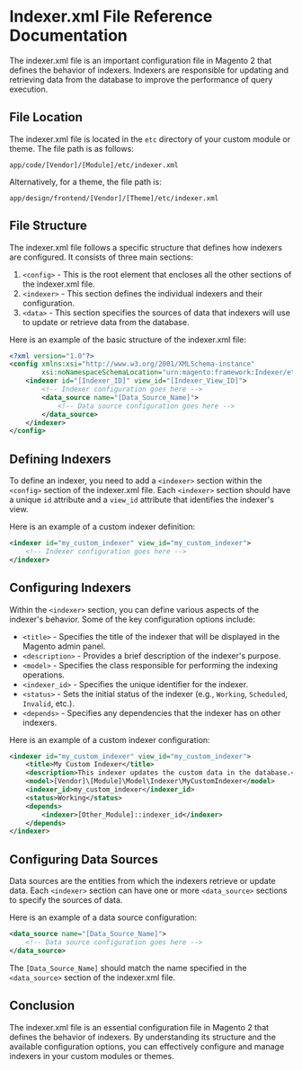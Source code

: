 # Indexer.xml File Reference Documentation

The indexer.xml file is an important configuration file in Magento 2 that defines the behavior of indexers. Indexers are
responsible for updating and retrieving data from the database to improve the performance of query execution.

## File Location

The indexer.xml file is located in the `etc` directory of your custom module or theme. The file path is as follows:

```
app/code/[Vendor]/[Module]/etc/indexer.xml
```

Alternatively, for a theme, the file path is:

```
app/design/frontend/[Vendor]/[Theme]/etc/indexer.xml
```

## File Structure

The indexer.xml file follows a specific structure that defines how indexers are configured. It consists of three main
sections:

1. `<config>` - This is the root element that encloses all the other sections of the indexer.xml file.
2. `<indexer>` - This section defines the individual indexers and their configuration.
3. `<data>` - This section specifies the sources of data that indexers will use to update or retrieve data from the
   database.

Here is an example of the basic structure of the indexer.xml file:

```xml
<?xml version="1.0"?>
<config xmlns:xsi="http://www.w3.org/2001/XMLSchema-instance"
        xsi:noNamespaceSchemaLocation="urn:magento:framework:Indexer/etc/indexer.xsd">
    <indexer id="[Indexer_ID]" view_id="[Indexer_View_ID]">
        <!-- Indexer configuration goes here -->
        <data_source name="[Data_Source_Name]">
            <!-- Data source configuration goes here -->
        </data_source>
    </indexer>
</config>
```

## Defining Indexers

To define an indexer, you need to add a `<indexer>` section within the `<config>` section of the indexer.xml file.
Each `<indexer>` section should have a unique `id` attribute and a `view_id` attribute that identifies the indexer's
view.

Here is an example of a custom indexer definition:

```xml
<indexer id="my_custom_indexer" view_id="my_custom_indexer">
    <!-- Indexer configuration goes here -->
</indexer>
```

## Configuring Indexers

Within the `<indexer>` section, you can define various aspects of the indexer's behavior. Some of the key configuration
options include:

- `<title>` - Specifies the title of the indexer that will be displayed in the Magento admin panel.
- `<description>` - Provides a brief description of the indexer's purpose.
- `<model>` - Specifies the class responsible for performing the indexing operations.
- `<indexer_id>` - Specifies the unique identifier for the indexer.
- `<status>` - Sets the initial status of the indexer (e.g., `Working`, `Scheduled`, `Invalid`, etc.).
- `<depends>` - Specifies any dependencies that the indexer has on other indexers.

Here is an example of a custom indexer configuration:

```xml
<indexer id="my_custom_indexer" view_id="my_custom_indexer">
    <title>My Custom Indexer</title>
    <description>This indexer updates the custom data in the database.</description>
    <model>[Vendor]\[Module]\Model\Indexer\MyCustomIndexer</model>
    <indexer_id>my_custom_indexer</indexer_id>
    <status>Working</status>
    <depends>
        <indexer>[Other_Module]::indexer_id</indexer>
    </depends>
</indexer>
```

## Configuring Data Sources

Data sources are the entities from which the indexers retrieve or update data. Each `<indexer>` section can have one or
more `<data_source>` sections to specify the sources of data.

Here is an example of a data source configuration:

```xml
<data_source name="[Data_Source_Name]">
    <!-- Data source configuration goes here -->
</data_source>
```

The `[Data_Source_Name]` should match the name specified in the `<data_source>` section of the indexer.xml file.

## Conclusion

The indexer.xml file is an essential configuration file in Magento 2 that defines the behavior of indexers. By
understanding its structure and the available configuration options, you can effectively configure and manage indexers
in your custom modules or themes.
